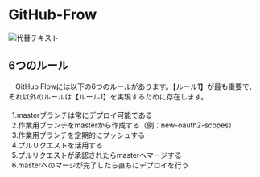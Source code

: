 # GitHub-Frow

![代替テキスト](https://image.itmedia.co.jp/ait/articles/1708/01/l_at-it-git-15-009.jpg)

## 6つのルール<br>
　GitHub Flowには以下の6つのルールがあります。【ルール1】が最も重要で、それ以外のルールは【ルール1】を実現するために存在します。<br>
<br>
&ensp;1.masterブランチは常にデプロイ可能である<br>
&ensp;2.作業用ブランチをmasterから作成する（例：new-oauth2-scopes）<br>
&ensp;3.作業用ブランチを定期的にプッシュする<br>
&ensp;4.プルリクエストを活用する<br>
&ensp;5.プルリクエストが承認されたらmasterへマージする<br>
&ensp;6.masterへのマージが完了したら直ちにデプロイを行う<br>

